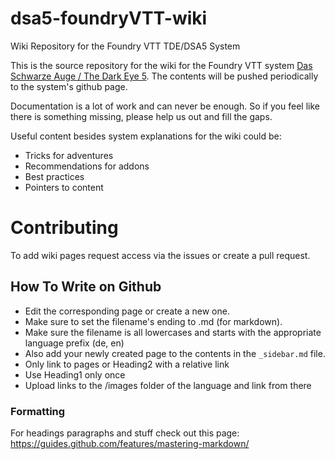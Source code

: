 # dsa5-foundryVTT-wiki
Wiki Repository for the Foundry VTT TDE/DSA5 System

This is the source repository for the wiki for the Foundry VTT system [Das Schwarze Auge / The Dark Eye 5](https://github.com/Plushtoast/dsa5-foundryVTT). 
The contents will be pushed periodically to the system's github page.

Documentation is a lot of work and can never be enough. So if you feel like there is something missing, please help us out and fill the gaps.

Useful content besides system explanations for the wiki could be:
* Tricks for adventures
* Recommendations for addons
* Best practices
* Pointers to content

# Contributing
To add wiki pages request access via the issues or create a pull request.


## How To Write on Github
* Edit the corresponding page or create a new one. 
* Make sure to set the filename's ending to .md (for markdown).
* Make sure the filename is all lowercases and starts with the appropriate language prefix (de, en)
* Also add your newly created page to the contents in the `_sidebar.md` file.
* Only link to pages or Heading2 with a relative link
* Use Heading1 only once
* Upload links to the /images folder of the language and link from there

### Formatting
For headings paragraphs and stuff check out this page:
https://guides.github.com/features/mastering-markdown/

